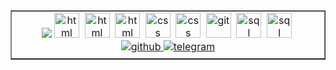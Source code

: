 <table border="1"><tr><td valign="top" width="33%"><div align="center">  
<img src='https://user-images.githubusercontent.com/120570917/222693336-961164a8-4287-4e61-aa58-034b045f8168.png'>
    <!-- <a href="https://www.java.com/" target="_blank"><img style="margin: 10px" src="https://profilinator.rishav.dev/skills-assets/java-original-wordmark.svg" alt="Java" height="50" /></a> -->
    <!-- <a href="https://hibernate.org/" target="_blank"><img style="margin: 10px" src="https://media.bitdegree.org/storage/media/images/2018/12/hibernate-interview-questions-logo.png" alt="Hibarnate" height="50" /></a>  -->
    <!-- <a href="https://spring.io/" target="_blank"><img style="margin: 10px" src="https://springframework.guru/wp-content/uploads/2015/02/spring-framework-project-logo.png" alt="Spring Freamwork" height="50" /></a> -->
    <!-- <a href="https://spring.io/projects/spring-data" target="_blank"><img style="margin: 10px" src="https://huongdanjava.com/wp-content/uploads/2022/02/spring-data.png" alt="Spring Data JPA" height="50" /></a> -->
    <!-- <a href="https://docs.spring.io/spring-framework/docs/3.2.x/spring-framework-reference/html/mvc.html" target="_blank"><img style="margin: 10px" src="https://camo.githubusercontent.com/9c8eef80636ac8a6f3846c326175ff2508a8ec7f907f9a8e11b8e7c7258e8cac/68747470733a2f2f737461636b6a6176612e636f6d2f77702d636f6e74656e742f75706c6f6164732f323031372f31322f737072696e672d6d76632d6c6f676f2e706e67" alt="Spring MVC" height="50" /></a>   -->
    <!-- <a href="https://spring.io/projects/spring-security" target="_blank"><img style="margin: 10px" src="https://spring.io/images/projects/spring-security-b712a4cdb778e72eb28b8c55ec39dbd1.svg" alt="Spring Security" height="50" /></a> -->
    <!-- <a href="https://spring.io/projects/spring-boot" target="_blank"><img style="margin: 10px" src="https://pic.vsixhub.com/30/3f/0efda145-8595-4ff7-98ef-1e3abc5e5757-logo.png" alt="Spring Boot" height="50" /></a> -->
<img src="https://cdn.jsdelivr.net/gh/devicons/devicon/icons/python/python-original-wordmark.svg" title="html" width="40" height="40"/>&nbsp;
<img src="https://cdn.jsdelivr.net/gh/devicons/devicon/icons/django/django-plain.svg" title="html" width="40" height="40"/>&nbsp;
<img src="https://cdn.jsdelivr.net/gh/devicons/devicon/icons/html5/html5-original.svg" title="html" width="40" height="40"/>&nbsp;
<img src="https://cdn.jsdelivr.net/gh/devicons/devicon/icons/css3/css3-original.svg" title="css" width="40" height="40"/>&nbsp;
<img src="https://cdn.jsdelivr.net/gh/devicons/devicon/icons/pycharm/pycharm-original.svg" title="css" width="40" height="40"/>&nbsp;
<img src="https://cdn.jsdelivr.net/gh/devicons/devicon/icons/git/git-plain.svg" title="git" width="40" height="40"/>&nbsp;
<img src="https://cdn.jsdelivr.net/gh/devicons/devicon/icons/postgresql/postgresql-original.svg" title="sql" width="40" height="40"/>&nbsp;
<img src="https://cdn.jsdelivr.net/gh/devicons/devicon/icons/docker/docker-original.svg" title="sql" width="40" height="40"/>&nbsp;
    
<div align="center">

<a href="https://github.com/Dezmoral" target="_blank">
<img src=https://img.shields.io/badge/github-%2324292e.svg?&style=for-the-badge&logo=github&logoColor=white alt=github style="margin-bottom: 5px;" />
</a>

<a href="https://t.me/Dezmo009" target="_blank">
<img src=https://img.shields.io/badge/telegram-%231E77B1.svg?&style=for-the-badge&logo=telegram&logoColor=white alt=telegram style="margin-bottom: 5px;" />
</a>
</div>
 </td></tr></table>
